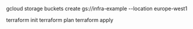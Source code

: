 gcloud storage buckets create gs://infra-example --location europe-west1

terraform init
terraform plan
terraform apply